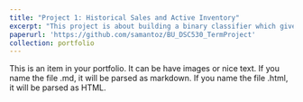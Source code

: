 ```yaml
---
title: "Project 1: Historical Sales and Active Inventory"
excerpt: "This project is about building a binary classifier which gives a list of product IDs which need to be retained in the inventory or list of products that need to be removed using Exploratory Data Analysis."
paperurl: 'https://github.com/samantoz/BU_DSC530_TermProject'
collection: portfolio
---
```

This is an item in your portfolio. It can be have images or nice text. If you name the file .md, it will be parsed as markdown. If you name the file .html, it will be parsed as HTML. 
